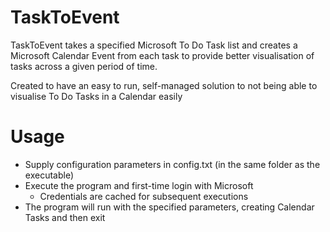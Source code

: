 ﻿# TaskToEvent
TaskToEvent takes a specified Microsoft To Do Task list and creates a Microsoft Calendar Event from each task to provide better visualisation of tasks across a given period of time.

Created to have an easy to run, self-managed solution to not being able to visualise To Do Tasks in a Calendar easily


# Usage
- Supply configuration parameters in config.txt (in the same folder as the executable)
- Execute the program and first-time login with Microsoft
    - Credentials are cached for subsequent executions
- The program will run with the specified parameters, creating Calendar Tasks and then exit